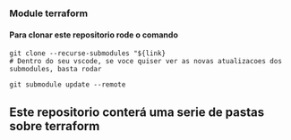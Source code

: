 ### Module terraform

#### Para clonar este repositorio rode o comando 

    git clone --recurse-submodules "${link}
    # Dentro do seu vscode, se voce quiser ver as novas atualizacoes dos submodules, basta rodar 

    git submodule update --remote

## Este repositorio conterá uma serie de pastas sobre terraform